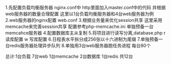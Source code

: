 1.先配置负载均衡服务器 nginx.conf中 http里面加入master.conf中的代码 并根据web服务器的数量合理配置 这里以1台负载均衡服务器和4台web服务器为例
2.web服务器的nginx配置 web.conf
3.根据业务量来优化session共享 这里采用memcache来完善session共享 配置参考php-memcache.ini 单独预备一台memcahce服务器
4.配置数据库主从复制
5.将项目进行读写分离,database.php r 读库配置 w 写库配置
6.日程表水平拆分成256张以十六进制为尾缀
7.单独预备一台redis服务器处理异步队列
8.单独用3台web服务器跑任务进程 每台80个

总计:1台负载 7台web 1台memcache 2台数据库 1台redis 共12台